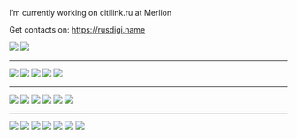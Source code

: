 I’m currently working on citilink.ru at Merlion

Get contacts on: https://rusdigi.name

<a target="_blank" href="https://t.me/Ma3oBblu"><img src="https://img.shields.io/badge/Telegram-Ma3oBblu-green?style=flat-square&logo=Telegram"/></a>
<a target="_blank" href="mailto:Ma3oBblu@gmail.com"><img src="https://img.shields.io/badge/Gmail-Ma3oBblu@gmail.com-green?style=flat-square&logo=Gmail"/></a>

<hr/>
<span><img src="https://img.shields.io/badge/Golang-white?style=flat-square&logo=go"/></span>
<span><img src="https://img.shields.io/badge/PHP-white?style=flat-square&logo=php"/></span>
<span><img src="https://img.shields.io/badge/NodeJS-white?style=flat-square&logo=node.js"/></span>
<span><img src="https://img.shields.io/badge/Python-white?style=flat-square&logo=python"/></span>
<span><img src="https://img.shields.io/badge/confluence-lightgray?style=flat-square&logo=mysql"/></span>

<hr/>
<span><img src="https://img.shields.io/badge/redis-lightgray?style=flat-square&logo=redis"/></span>
<span><img src="https://img.shields.io/badge/rabbitmq-lightgray?style=flat-square&logo=rabbitmq"/></span>
<span><img src="https://img.shields.io/badge/tarantool-lightgray?style=flat-square&logo=tarantool"/></span>
<span><img src="https://img.shields.io/badge/grafana-lightgray?style=flat-square&logo=grafana"/></span>
<span><img src="https://img.shields.io/badge/prometheus-lightgray?style=flat-square&logo=prometheus"/></span>
<span><img src="https://img.shields.io/badge/kibana-lightgray?style=flat-square&logo=kibana"/></span>

<hr/>
<span><img src="https://img.shields.io/badge/confluence-lightgray?style=flat-square&logo=confluence"/></span>
<span><img src="https://img.shields.io/badge/jira-lightgray?style=flat-square&logo=jira"/></span>
<span><img src="https://img.shields.io/badge/bitbucket-lightgray?style=flat-square&logo=bitbucket"/></span>
<span><img src="https://img.shields.io/badge/gitlab-lightgray?style=flat-square&logo=gitlab"/></span>
<span><img src="https://img.shields.io/badge/github-lightgray?style=flat-square&logo=github"/></span>
<span><img src="https://img.shields.io/badge/docker-lightgray?style=flat-square&logo=docker"/></span>
<span><img src="https://img.shields.io/badge/kubernetes-lightgray?style=flat-square&logo=kubernetes"/></span>
